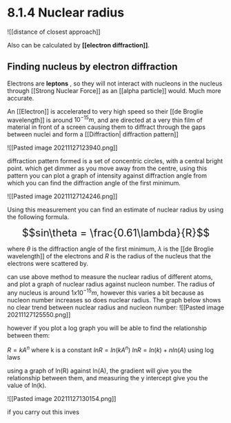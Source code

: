 # 8.1.4 Nuclear radius


![[distance of closest approach]]

Also can be calculated by **[[electron diffraction]]**.


## Finding nucleus by electron diffraction
Electrons are **leptons** , so they will not interact with nucleons in the nucleus through [[Strong Nuclear Force]] as an [[alpha particle]] would. 
Much more accurate.

An [[Electron]] is accelerated to very high speed so their [[de Broglie wavelength]] is around $10^{-15}m$, and are directed at a very thin film of material in front of a screen causing them to diffract through the gaps between nuclei and form a [[Diffraction| diffraction pattern]]

![[Pasted image 20211127123940.png]]

diffraction pattern formed is a set of concentric circles, with a central bright point. which get dimmer as you move away from the centre, using this pattern you can plot a graph of intensity against diffraction angle from which you can find the diffraction angle of the first minimum.

![[Pasted image 20211127124246.png]]

Using this measurement you can find an estimate of nuclear radius by using the following formula.

<font size = "5"> $$sin\theta = \frac{0.61\lambda}{R}$$ </font>

where $\theta$ is the diffraction angle of the first minimum,  $\lambda$ is the [[de Broglie wavelength]] of the electrons and $R$ is the radius of the nucleus that the electrons were scattered by.

can use above method to measure the nuclear radius of different atoms, and plot a graph of nuclear radius against nucleon number. The radius of any nucleus is around $1 x 10^{-15}m$, however this varies a bit because as nucleon number increases so does nuclear radius. The graph below shows no clear trend between nuclear radius and nucleon number:
![[Pasted image 20211127125550.png]]

however if you plot a log graph you will be able to find the relationship between them:

$R = kA^{n}$ where k is a constant
$ln R = ln(kA^{n})$
$ln R = ln(k)+ n ln(A)$ using log laws

using a graph of ln(R) against ln(A), the gradient will give you the relationship between them, and measuring the y intercept give you the value of ln(k).

![[Pasted image 20211127130154.png]]

if you carry out this inves